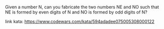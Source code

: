 Given a number N, can you fabricate the two numbers NE and NO such that NE is formed by even digits of N and NO is formed by odd digits of N?

link kata: https://www.codewars.com/kata/594adadee075005308000122
